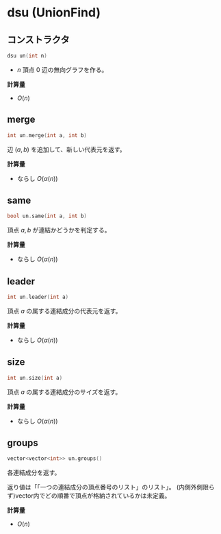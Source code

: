 # dsu (UnionFind)

## コンストラクタ

```cpp
dsu un(int n)
```

- $n$ 頂点 $0$ 辺の無向グラフを作る。

**計算量**

- $O(n)$

## merge

```cpp
int un.merge(int a, int b)
```

辺 $(a, b)$ を追加して、新しい代表元を返す。

**計算量**

- ならし $O(\alpha(n))$

## same

```cpp
bool un.same(int a, int b)
```

頂点 $a, b$ が連結かどうかを判定する。

**計算量**

- ならし $O(\alpha(n))$

## leader

```cpp
int un.leader(int a)
```

頂点 $a$ の属する連結成分の代表元を返す。

**計算量**

- ならし $O(\alpha(n))$

## size

```cpp
int un.size(int a)
```

頂点 $a$ の属する連結成分のサイズを返す。

**計算量**

- ならし $O(\alpha(n))$

## groups

```cpp
vector<vector<int>> un.groups()
```

各連結成分を返す。

返り値は「「一つの連結成分の頂点番号のリスト」のリスト」。
(内側外側限らず)vector内でどの順番で頂点が格納されているかは未定義。

**計算量**

- $O(n)$
